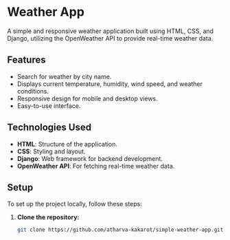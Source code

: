 # Weather App

A simple and responsive weather application built using HTML, CSS, and Django, utilizing the OpenWeather API to provide real-time weather data.

## Features

- Search for weather by city name.
- Displays current temperature, humidity, wind speed, and weather conditions.
- Responsive design for mobile and desktop views.
- Easy-to-use interface.

## Technologies Used

- **HTML**: Structure of the application.
- **CSS**: Styling and layout.
- **Django**: Web framework for backend development.
- **OpenWeather API**: For fetching real-time weather data.

## Setup

To set up the project locally, follow these steps:

1. **Clone the repository:**

   ```bash
   git clone https://github.com/atharva-kakarot/simple-weather-app.git
